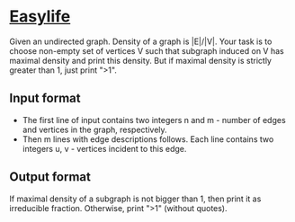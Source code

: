 # [Easylife][link]

Given an undirected graph. Density of a graph is |E|/|V|. Your task is to choose non-empty set of vertices V such that subgraph induced on V has maximal density and print this density. But if maximal density is strictly greater than 1, just print ">1".

## Input format

- The first line of input contains two integers n and m - number of edges and vertices in the graph, respectively.
- Then m lines with edge descriptions follows. Each line contains two integers u, v - vertices incident to this edge.

## Output format

If maximal density of a subgraph is not bigger than 1, then print it as irreducible fraction. Otherwise, print ">1" (without quotes).

[link]: https://www.hackerearth.com/practice/algorithms/graphs/depth-first-search/practice-problems/algorithm/easylife/
